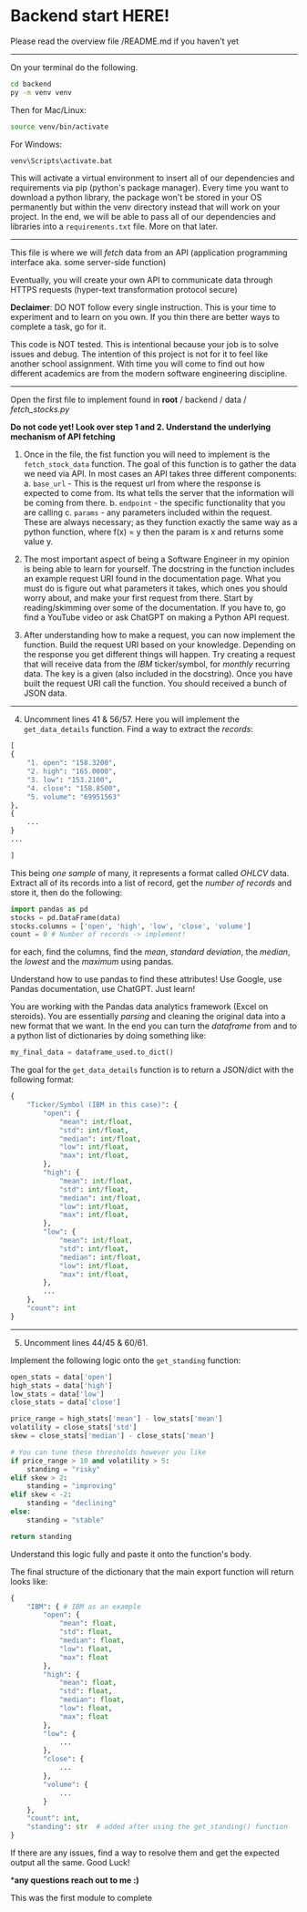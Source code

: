 
# Backend start HERE! # 

Please read the overview file /README.md if you haven't yet

- - - - - - - - - - - - - - - - - - - - - - - - - - - - - - - - - - - - - - - - - - - - - - - - - - 

On your terminal do the following.

```bash
cd backend
py -m venv venv
```
Then for Mac/Linux:
```bash
source venv/bin/activate
```
For Windows:
```bash
venv\Scripts\activate.bat
```

This will activate a virtual environment to insert all of our dependencies and requirements via pip (python's package manager). Every time you want to download a python library, the package won't be stored in your OS permanently but within the venv directory instead that will work on your project. In the end, we will be able to pass all of our dependencies and libraries into a `requirements.txt` file. More on that later.

- - - - - - - - - - - - - - - - - - - - - - - - - - - - - - - - - - - - - - - - - - - - - - - - - - 

This file is where we will *fetch* data from an API (application programming interface aka. some server-side function)

Eventually, you will create your own API to communicate data through HTTPS requests (hyper-text transformation protocol secure)

**Declaimer**: DO NOT follow every single instruction. This is your time to experiment and to learn on you own. If you thin there are better ways to complete a task, go for it.

This code is NOT tested. This is intentional because your job is to solve issues and debug. The intention of this project is not for it to feel like another school assignment. With time you will come to find out how different academics are from the modern software engineering discipline.

- - - - - - - - - - - - - - - - - - - - - - - - - - - - - - - - - - - - - - - - - - - - - - - - - - 


Open the first file to implement found in **root** / backend / data / *fetch_stocks.py*

**Do not code yet! Look over step 1 and 2. Understand the underlying mechanism of API fetching**

1) Once in the file, the fist function you will need to implement is the `fetch_stock_data` function. The goal of this function is to gather the data we need via API. In most cases an API takes three different components: a. `base_url` - This is the request url from where the response is expected to come from. Its what tells the server that the information will be coming from there.
b. `endpoint` - the specific functionality that you are calling
c. `params` - any parameters included within the request. These are always necessary; as they function exactly the same way as a python function, where f(x) = y then the param is x and returns some value y.

2) The most important aspect of being a Software Engineer in my opinion is being able to learn for yourself. The docstring in the function includes an example request URI found in the documentation page. What you must do is figure out what parameters it takes, which ones you should worry about, and make your first request from there. Start by reading/skimming over some of the documentation.  If you have to, go find a YouTube video or ask ChatGPT on making a Python API request.

3) After understanding how to make a request, you can now implement the function. Build the request URI based on your knowledge. Depending on the response you get different things will happen. Try creating a request that will receive data from the *IBM* ticker/symbol, for *monthly* recurring data. The key is a given (also included in the docstring). Once you have built the request URI call the function. You should received a bunch of JSON data.

- - - - - - - - - - - - - - - - - - - - - - - - - - - - - - - - - - - - - - - - - - - - - - - - - - 

4) Uncomment lines 41 & 56/57. Here you will implement the `get_data_details` function. Find a way to extract the *records*:
```python
[
{
    "1. open": "158.3200",
    "2. high": "165.0000",
    "3. low": "153.2100",
    "4. close": "158.8500",
    "5. volume": "69951563"
},
{
    ...
}
...

]
```
This being *one sample* of many, it represents a format called *OHLCV* data.
Extract all of its records into a list of record, get the *number of records* and store it, then do the following:
```python
import pandas as pd
stocks = pd.DataFrame(data)
stocks.columns = ['open', 'high', 'low', 'close', 'volume']
count = 0 # Number of records -> implement!
```
for each, find the columns, find the *mean*, *standard deviation*, the *median*, the *lowest* and the *maximum* using pandas.

Understand how to use pandas to find these attributes! Use Google, use Pandas documentation, use ChatGPT. Just learn!

You are working with the Pandas data analytics framework (Excel on steroids). You are essentially *parsing* and cleaning the original data into a new format that we want. In the end you can turn the *dataframe* from and to a python list of dictionaries by doing something like:

```python
my_final_data = dataframe_used.to_dict()
```

The goal for the `get_data_details` function is to return a JSON/dict with the following format:
```python
{
    "Ticker/Symbol (IBM in this case)": {
        "open": {
            "mean": int/float,
            "std": int/float,
            "median": int/float,
            "low": int/float,
            "max": int/float,
        },
        "high": {
            "mean": int/float,
            "std": int/float,
            "median": int/float,
            "low": int/float,
            "max": int/float,
        },
        "low": {
            "mean": int/float,
            "std": int/float,
            "median": int/float,
            "low": int/float,
            "max": int/float,
        },
        ...
    },
    "count": int
}
```

- - - - - - - - - - - - - - - - - - - - - - - - - - - - - - - - - - - - - - - - - - - - - - - - - - 

5) Uncomment lines 44/45 & 60/61. 

Implement the following logic onto the `get_standing` function:

```python
open_stats = data['open']
high_stats = data['high']
low_stats = data['low']
close_stats = data['close']

price_range = high_stats['mean'] - low_stats['mean']
volatility = close_stats['std']
skew = close_stats['median'] - close_stats['mean']

# You can tune these thresholds however you like
if price_range > 10 and volatility > 5:
    standing = "risky"
elif skew > 2:
    standing = "improving"
elif skew < -2:
    standing = "declining"
else:
    standing = "stable"

return standing
```

Understand this logic fully and paste it onto the function's body.

The final structure of the dictionary that the main export function will return looks like:

```python
{
    "IBM": { # IBM as an example
        "open": {
            "mean": float,
            "std": float,
            "median": float,
            "low": float,
            "max": float
        },
        "high": {
            "mean": float,
            "std": float,
            "median": float,
            "low": float,
            "max": float
        },
        "low": {
            ... 
        },
        "close": {
            ... 
        },
        "volume": {
            ... 
        }
    },
    "count": int,
    "standing": str  # added after using the get_standing() function
}
```

If there are any issues, find a way to resolve them and get the expected output all the same. 
Good Luck!

***any questions reach out to me :)**

This was the first module to complete